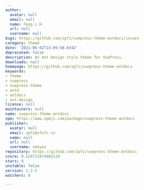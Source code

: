 ```yaml
---
author:
  avatar: null
  email: null
  name: Feng L.H.
  url: null
  username: null
bugs: https://github.com/zpfz/vuepress-theme-antdocs/issues
category: theme
date: '2021-06-02T15:09:50.834Z'
deprecated: false
description: An Ant Design style theme for VuePress.
downloads: null
homepage: https://github.com/zpfz/vuepress-theme-antdocs
keywords:
- theme
- vuepress
- vuepress-theme
- antd
- antdocs
- ant-design
license: null
maintainers: null
name: vuepress-theme-antdocs
npm: https://www.npmjs.com/package/vuepress-theme-antdocs
publisher:
  avatar: null
  email: zpfz@vfxfc.cn
  name: null
  url: null
  username: seeyoz
repository: https://github.com/zpfz/vuepress-theme-antdocs
score: 0.528721874982128
stars: 0
unstable: false
version: 1.3.5
watchers: 0

---
```


